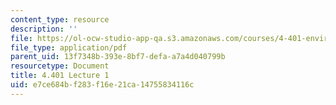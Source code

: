 ```yaml
---
content_type: resource
description: ''
file: https://ol-ocw-studio-app-qa.s3.amazonaws.com/courses/4-401-environmental-technologies-in-buildings-fall-2018/e7ce684bf283f16e21ca14755834116c_MIT4_401F18_lec1.pdf
file_type: application/pdf
parent_uid: 13f7348b-393e-8bf7-defa-a7a4d040799b
resourcetype: Document
title: 4.401 Lecture 1
uid: e7ce684b-f283-f16e-21ca-14755834116c
---
```

